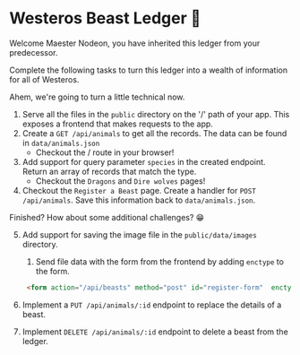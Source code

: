 # Westeros Beast Ledger 🐉

Welcome Maester Nodeon, you have inherited this ledger from your predecessor.

Complete the following tasks to turn this ledger into a wealth of information for all of Westeros.

Ahem, we're going to turn a little technical now.

1. Serve all the files in the `public` directory on the '/' path of your app. This exposes a frontend that makes requests to the app.
2. Create a `GET /api/animals` to get all the records. The data can be found in `data/animals.json`
    - Checkout the / route in your browser!
3. Add support for query parameter `species` in the created endpoint. Return an array of records that match the type.
    - Checkout the `Dragons` and `Dire wolves` pages!
4. Checkout the `Register a Beast` page. Create a handler for `POST /api/animals`. Save this information back to `data/animals.json`.

Finished? How about some additional challenges? 😁

5. Add support for saving the image file in the `public/data/images` directory.
   1. Send file data with the form from the frontend by adding `enctype` to the form.

   ```html
    <form action="/api/beasts" method="post" id="register-form"  enctype="multipart/form-data">
   ```

6. Implement a `PUT /api/animals/:id` endpoint to replace the details of a beast.
7. Implement `DELETE /api/animals/:id` endpoint to delete a beast from the ledger.

